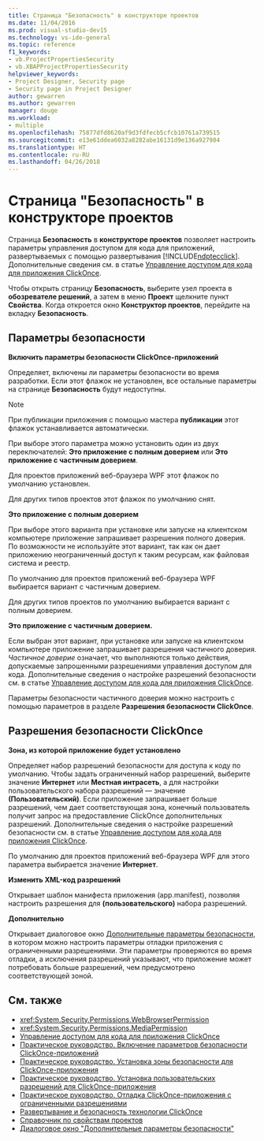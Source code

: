 ```yaml
---
title: Страница "Безопасность" в конструкторе проектов
ms.date: 11/04/2016
ms.prod: visual-studio-dev15
ms.technology: vs-ide-general
ms.topic: reference
f1_keywords:
- vb.ProjectPropertiesSecurity
- vb.XBAPProjectPropertiesSecurity
helpviewer_keywords:
- Project Designer, Security page
- Security page in Project Designer
author: gewarren
ms.author: gewarren
manager: douge
ms.workload:
- multiple
ms.openlocfilehash: 75877dfd8620af9d3fdfecb5cfcb10761a739515
ms.sourcegitcommit: e13e61ddea6032a8282abe16131d9e136a927984
ms.translationtype: HT
ms.contentlocale: ru-RU
ms.lasthandoff: 04/26/2018
---
```

# <a name="security-page-project-designer"></a>Страница "Безопасность" в конструкторе проектов

Страница **Безопасность** в **конструкторе проектов** позволяет настроить параметры управления доступом для кода для приложений, развертываемых с помощью развертывания [!INCLUDE[ndptecclick](../../deployment/includes/ndptecclick_md.md)]. Дополнительные сведения см. в статье [Управление доступом для кода для приложения ClickOnce](../../deployment/code-access-security-for-clickonce-applications.md).

 Чтобы открыть страницу **Безопасность**, выберите узел проекта в **обозревателе решений**, а затем в меню **Проект** щелкните пункт **Свойства**. Когда откроется окно **Конструктор проектов**, перейдите на вкладку **Безопасность**.

## <a name="security-settings"></a>Параметры безопасности

 **Включить параметры безопасности ClickOnce-приложений**

 Определяет, включены ли параметры безопасности во время разработки. Если этот флажок не установлен, все остальные параметры на странице **Безопасность** будут недоступны.

> [!NOTE]
> При публикации приложения с помощью мастера **публикации** этот флажок устанавливается автоматически.


 При выборе этого параметра можно установить один из двух переключателей: **Это приложение с полным доверием** или **Это приложение с частичным доверием**.

 Для проектов приложений веб-браузера WPF этот флажок по умолчанию установлен.

 Для других типов проектов этот флажок по умолчанию снят.

 **Это приложение с полным доверием**

 При выборе этого варианта при установке или запуске на клиентском компьютере приложение запрашивает разрешения полного доверия. По возможности не используйте этот вариант, так как он дает приложению неограниченный доступ к таким ресурсам, как файловая система и реестр.

 По умолчанию для проектов приложений веб-браузера WPF выбирается вариант с частичным доверием.

 Для других типов проектов по умолчанию выбирается вариант с полным доверием.

 **Это приложение с частичным доверием.**

 Если выбран этот вариант, при установке или запуске на клиентском компьютере приложение запрашивает разрешения частичного доверия. *Частичное доверие* означает, что выполняются только действия, допускаемые запрошенными разрешениями управления доступом для кода. Дополнительные сведения о настройке разрешений безопасности см. в статье [Управление доступом для кода для приложения ClickOnce](../../deployment/code-access-security-for-clickonce-applications.md).

 Параметры безопасности частичного доверия можно настроить с помощью параметров в разделе **Разрешения безопасности ClickOnce**.

## <a name="clickonce-security-permissions"></a>Разрешения безопасности ClickOnce

 **Зона, из которой приложение будет установлено**

 Определяет набор разрешений безопасности для доступа к коду по умолчанию. Чтобы задать ограниченный набор разрешений, выберите значение **Интернет** или **Местная интрасеть**, а для настройки пользовательского набора разрешений — значение **(Пользовательский)**. Если приложение запрашивает больше разрешений, чем дает соответствующая зона, конечный пользователь получит запрос на предоставление ClickOnce дополнительных разрешений. Дополнительные сведения о настройке разрешений безопасности см. в статье [Управление доступом для кода для приложения ClickOnce](../../deployment/code-access-security-for-clickonce-applications.md).

 По умолчанию для проектов приложений веб-браузера WPF для этого параметра выбирается значение **Интернет**.

 **Изменить XML-код разрешений**

 Открывает шаблон манифеста приложения (app.manifest), позволяя настроить разрешения для **(пользовательского)** набора разрешений.

 **Дополнительно**

 Открывает диалоговое окно [Дополнительные параметры безопасности](../../ide/reference/advanced-security-settings-dialog-box.md), в котором можно настроить параметры отладки приложения с ограниченными разрешениями. Эти параметры проверяются во время отладки, а исключения разрешений указывают, что приложение может потребовать больше разрешений, чем предусмотрено соответствующей зоной.

## <a name="see-also"></a>См. также

- <xref:System.Security.Permissions.WebBrowserPermission>
- <xref:System.Security.Permissions.MediaPermission>
- [Управление доступом для кода для приложения ClickOnce](../../deployment/code-access-security-for-clickonce-applications.md)
- [Практическое руководство. Включение параметров безопасности ClickOnce-приложений](../../deployment/how-to-enable-clickonce-security-settings.md)
- [Практическое руководство. Установка зоны безопасности для ClickOnce-приложения](../../deployment/how-to-set-a-security-zone-for-a-clickonce-application.md)
- [Практическое руководство. Установка пользовательских разрешений для ClickOnce-приложения](../../deployment/how-to-set-custom-permissions-for-a-clickonce-application.md)
- [Практическое руководство. Отладка ClickOnce-приложения с ограниченными разрешениями](../../deployment/how-to-debug-a-clickonce-application-with-restricted-permissions.md)
- [Развертывание и безопасность технологии ClickOnce](../../deployment/clickonce-security-and-deployment.md)
- [Справочник по свойствам проектов](../../ide/reference/project-properties-reference.md)
- [Диалоговое окно "Дополнительные параметры безопасности"](../../ide/reference/advanced-security-settings-dialog-box.md)